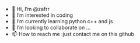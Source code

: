 - 👋 Hi, I’m @zafrr
- 👀 I’m interested in coding 
- 🌱 I’m currently learning python c++ and js
- 💞️ I’m looking to collaborate on ...
- 📫 How to reach me :just contact me on this github

<!---
zafrr/zafrr is a ✨ special ✨ repository because its `README.md` (this file) appears on your GitHub profile.
You can click the Preview link to take a look at your changes.
--->
